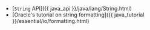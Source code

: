 * [`String` API]({{ java_api }}/java/lang/String.html)
* [Oracle's tutorial on string formatting]({{ java_tutorial }}/essential/io/formatting.html)
